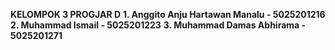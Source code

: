 **KELOMPOK 3 PROGJAR D**
 **1. Anggito Anju Hartawan Manalu - 5025201216**
 **2. Muhammad Ismail - 5025201223**
 **3. Muhammad Damas Abhirama - 5025201271**
